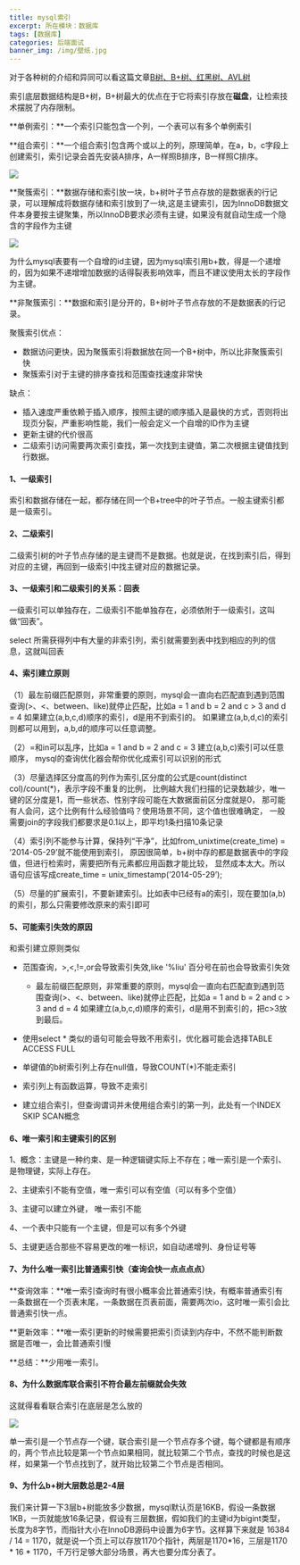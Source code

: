 ```yaml
---
title: mysql索引
excerpt: 所在模块：数据库
tags: [数据库]
categories: 后端面试
banner_img: /img/壁纸.jpg
---
```


对于各种树的介绍和异同可以看这篇文章[B树、B+树、红黑树、AVL树](http://www.mystorys.xyz/2022/01/21/%E5%90%8E%E5%8F%B0%E9%9D%A2%E8%AF%95%E5%87%86%E5%A4%87/%E6%95%B0%E6%8D%AE%E5%BA%93/B%E6%A0%91%E5%92%8CB+%E6%A0%91%E7%9A%84%E5%8C%BA%E5%88%AB/)

索引底层数据结构是B+树，B+树最大的优点在于它将索引存放在**磁盘**，让检索技术摆脱了内存限制。

**单例索引：**一个索引只能包含一个列，一个表可以有多个单例索引

**组合索引：**一个组合索引包含两个或以上的列，原理简单，在a，b，c字段上创建索引，索引记录会首先安装A排序，A一样照B排序，B一样照C排序。

![](https://tva1.sinaimg.cn/large/e6c9d24ely1h0e0abqd14j203205xq30.jpg)

**聚簇索引：**数据存储和索引放一块，b+树叶子节点存放的是数据表的行记录，可以理解成将数据存储和索引放到了一块,这是主键索引，因为InnoDB数据文件本身要按主键聚集，所以InnoDB要求必须有主键，如果没有就自动生成一个隐含的字段作为主键

![](https://tva1.sinaimg.cn/large/e6c9d24ely1h0e0bs4mxzj20dw060aaa.jpg)

为什么mysql表要有一个自增的id主键，因为mysql索引用b+数，得是一个递增的，因为如果不递增增加数据的话得裂表影响效率，而且不建议使用太长的字段作为主键。

**非聚簇索引：**数据和索引是分开的，B+树叶子节点存放的不是数据表的行记录。

聚簇索引优点：

- 数据访问更快，因为聚簇索引将数据放在同一个B+树中，所以比非聚簇索引快
- 聚簇索引对于主键的排序查找和范围查找速度非常快

缺点：

-  插入速度严重依赖于插入顺序，按照主键的顺序插入是最快的方式，否则将出现页分裂，严重影响性能，我们一般会定义一个自增的ID作为主键
- 更新主键的代价很高
- 二级索引访问需要两次索引查找，第一次找到主键值，第二次根据主键值找到行数据。

#### 1、一级索引

索引和数据存储在一起，都存储在同一个B+tree中的叶子节点。一般主键索引都是一级索引。

#### 2、二级索引

二级索引树的叶子节点存储的是主键而不是数据。也就是说，在找到索引后，得到对应的主键，再回到一级索引中找主键对应的数据记录。

#### 3、一级索引和二级索引的关系：回表

一级索引可以单独存在，二级索引不能单独存在，必须依附于一级索引，这叫做“回表”。

select 所需获得列中有大量的非索引列，索引就需要到表中找到相应的列的信息，这就叫回表

#### 4、索引建立原则

（1）最左前缀匹配原则，非常重要的原则，mysql会一直向右匹配直到遇到范围查询(>、<、between、like)就停止匹配，比如a = 1 and b = 2 and c > 3 and d = 4 如果建立(a,b,c,d)顺序的索引，d是用不到索引的。
如果建立(a,b,d,c)的索引则都可以用到，a,b,d的顺序可以任意调整。

（2）=和in可以乱序，比如a = 1 and b = 2 and c = 3 建立(a,b,c)索引可以任意顺序，
mysql的查询优化器会帮你优化成索引可以识别的形式

（3）尽量选择区分度高的列作为索引,区分度的公式是count(distinct col)/count(*)，表示字段不重复的比例，
比例越大我们扫描的记录数越少，唯一键的区分度是1，而一些状态、性别字段可能在大数据面前区分度就是0，
那可能有人会问，这个比例有什么经验值吗？使用场景不同，这个值也很难确定，
一般需要join的字段我们都要求是0.1以上，即平均1条扫描10条记录

（4）索引列不能参与计算，保持列“干净”，比如from_unixtime(create_time) = ’2014-05-29’就不能使用到索引，
原因很简单，b+树中存的都是数据表中的字段值，但进行检索时，需要把所有元素都应用函数才能比较，
显然成本太大。所以语句应该写成create_time = unix_timestamp(’2014-05-29’);

（5）尽量的扩展索引，不要新建索引。比如表中已经有a的索引，现在要加(a,b)的索引，那么只需要修改原来的索引即可

#### 5、可能索引失效的原因

和索引建立原则类似

- 范围查询，>,<,!=,or会导致索引失效,like '%liu' 百分号在前也会导致索引失效
  - 最左前缀匹配原则，非常重要的原则，mysql会一直向右匹配直到遇到范围查询(>、<、between、like)就停止匹配，比如a = 1 and b = 2 and c > 3 and d = 4 如果建立(a,b,c,d)顺序的索引，d是用不到索引的，把c>3放到最后。

- 使用select * 类似的语句可能会导致不用索引，优化器可能会选择TABLE ACCESS FULL
- 单键值的b树索引列上存在null值，导致COUNT(*)不能走索引
- 索引列上有函数运算，导致不走索引

- 建立组合索引，但查询谓词并未使用组合索引的第一列，此处有一个INDEX SKIP SCAN概念

#### 6、唯一索引和主键索引的区别

1、概念：主键是一种约束、是一种逻辑键实际上不存在；唯一索引是一个索引、是物理键，实际上存在。

2、主键索引不能有空值，唯一索引可以有空值（可以有多个空值）

3、主键可以建立外键， 唯一索引不能

4、一个表中只能有一个主键，但是可以有多个外键

5、主键更适合那些不容易更改的唯一标识，如自动递增列、身份证号等

#### 7、为什么唯一索引比普通索引快（查询会快一点点点点）

**查询效率：**唯一索引查询时有很小概率会比普通索引快，有概率普通索引有一条数据在一个页表末尾，一条数据在页表前面，需要两次io，这时唯一索引会比普通索引快一点。

**更新效率：**唯一索引更新的时候需要把索引页读到内存中，不然不能判断数据是否唯一，会比普通索引慢

**总结：**少用唯一索引。

#### 8、为什么数据库联合索引不符合最左前缀就会失效

这就得看看联合索引在底层是怎么放的

![](https://tva1.sinaimg.cn/large/e6c9d24ely1h0nqys5zfcj20hs0ewmyh.jpg)

单一索引是一个节点存一个键，联合索引是一个节点存多个键，每个键都是有顺序的，两个节点比较是第一个节点如果相同，就比较第二个节点，查找的时候也是这样，如果第一个节点找到了，就开始比较第二个节点是否相同。

#### 9、为什么b+树大层数总是2-4层

​	我们来计算一下3层b+树能放多少数据，mysql默认页是16KB，假设一条数据1KB，一页就能放16条记录，假设有三层数据，假如我们的主键id为bigint类型，长度为8字节，而指针大小在InnoDB源码中设置为6字节。这样算下来就是 16384 / 14 = 1170，就是说一个页上可以存放1170个指针，两层是1170*16，三层是1170 * 16 * 1170，千万行足够大部分场景，再大也要分库分表了。